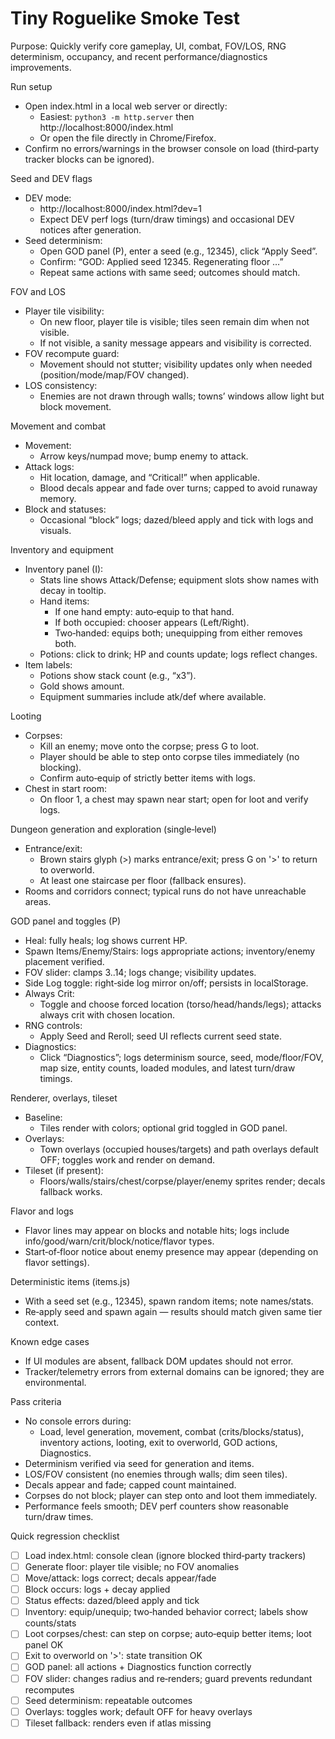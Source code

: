 # Tiny Roguelike Smoke Test

Purpose: Quickly verify core gameplay, UI, combat, FOV/LOS, RNG determinism, occupancy, and recent performance/diagnostics improvements.

Run setup
- Open index.html in a local web server or directly:
  - Easiest: `python3 -m http.server` then http://localhost:8000/index.html
  - Or open the file directly in Chrome/Firefox.
- Confirm no errors/warnings in the browser console on load (third‑party tracker blocks can be ignored).

Seed and DEV flags
- DEV mode:
  - http://localhost:8000/index.html?dev=1
  - Expect DEV perf logs (turn/draw timings) and occasional DEV notices after generation.
- Seed determinism:
  - Open GOD panel (P), enter a seed (e.g., 12345), click “Apply Seed”.
  - Confirm: “GOD: Applied seed 12345. Regenerating floor …”
  - Repeat same actions with same seed; outcomes should match.

FOV and LOS
- Player tile visibility:
  - On new floor, player tile is visible; tiles seen remain dim when not visible.
  - If not visible, a sanity message appears and visibility is corrected.
- FOV recompute guard:
  - Movement should not stutter; visibility updates only when needed (position/mode/map/FOV changed).
- LOS consistency:
  - Enemies are not drawn through walls; towns’ windows allow light but block movement.

Movement and combat
- Movement:
  - Arrow keys/numpad move; bump enemy to attack.
- Attack logs:
  - Hit location, damage, and “Critical!” when applicable.
  - Blood decals appear and fade over turns; capped to avoid runaway memory.
- Block and statuses:
  - Occasional “block” logs; dazed/bleed apply and tick with logs and visuals.

Inventory and equipment
- Inventory panel (I):
  - Stats line shows Attack/Defense; equipment slots show names with decay in tooltip.
  - Hand items:
    - If one hand empty: auto‑equip to that hand.
    - If both occupied: chooser appears (Left/Right).
    - Two‑handed: equips both; unequipping from either removes both.
  - Potions: click to drink; HP and counts update; logs reflect changes.
- Item labels:
  - Potions show stack count (e.g., “x3”).
  - Gold shows amount.
  - Equipment summaries include atk/def where available.

Looting
- Corpses:
  - Kill an enemy; move onto the corpse; press G to loot.
  - Player should be able to step onto corpse tiles immediately (no blocking).
  - Confirm auto‑equip of strictly better items with logs.
- Chest in start room:
  - On floor 1, a chest may spawn near start; open for loot and verify logs.

Dungeon generation and exploration (single‑level)
- Entrance/exit:
  - Brown stairs glyph (>) marks entrance/exit; press G on '>' to return to overworld.
  - At least one staircase per floor (fallback ensures).
- Rooms and corridors connect; typical runs do not have unreachable areas.

GOD panel and toggles (P)
- Heal: fully heals; log shows current HP.
- Spawn Items/Enemy/Stairs: logs appropriate actions; inventory/enemy placement verified.
- FOV slider: clamps 3..14; logs change; visibility updates.
- Side Log toggle: right‑side log mirror on/off; persists in localStorage.
- Always Crit:
  - Toggle and choose forced location (torso/head/hands/legs); attacks always crit with chosen location.
- RNG controls:
  - Apply Seed and Reroll; seed UI reflects current seed state.
- Diagnostics:
  - Click “Diagnostics”; logs determinism source, seed, mode/floor/FOV, map size, entity counts, loaded modules, and latest turn/draw timings.

Renderer, overlays, tileset
- Baseline:
  - Tiles render with colors; optional grid toggled in GOD panel.
- Overlays:
  - Town overlays (occupied houses/targets) and path overlays default OFF; toggles work and render on demand.
- Tileset (if present):
  - Floors/walls/stairs/chest/corpse/player/enemy sprites render; decals fallback works.

Flavor and logs
- Flavor lines may appear on blocks and notable hits; logs include info/good/warn/crit/block/notice/flavor types.
- Start‑of‑floor notice about enemy presence may appear (depending on flavor settings).

Deterministic items (items.js)
- With a seed set (e.g., 12345), spawn random items; note names/stats.
- Re‑apply seed and spawn again — results should match given same tier context.

Known edge cases
- If UI modules are absent, fallback DOM updates should not error.
- Tracker/telemetry errors from external domains can be ignored; they are environmental.

Pass criteria
- No console errors during:
  - Load, level generation, movement, combat (crits/blocks/status), inventory actions, looting, exit to overworld, GOD actions, Diagnostics.
- Determinism verified via seed for generation and items.
- LOS/FOV consistent (no enemies through walls; dim seen tiles).
- Decals appear and fade; capped count maintained.
- Corpses do not block; player can step onto and loot them immediately.
- Performance feels smooth; DEV perf counters show reasonable turn/draw times.

Quick regression checklist
- [ ] Load index.html: console clean (ignore blocked third‑party trackers)
- [ ] Generate floor: player tile visible; no FOV anomalies
- [ ] Move/attack: logs correct; decals appear/fade
- [ ] Block occurs: logs + decay applied
- [ ] Status effects: dazed/bleed apply and tick
- [ ] Inventory: equip/unequip; two‑handed behavior correct; labels show counts/stats
- [ ] Loot corpses/chest: can step on corpse; auto‑equip better items; loot panel OK
- [ ] Exit to overworld on '>': state transition OK
- [ ] GOD panel: all actions + Diagnostics function correctly
- [ ] FOV slider: changes radius and re‑renders; guard prevents redundant recomputes
- [ ] Seed determinism: repeatable outcomes
- [ ] Overlays: toggles work; default OFF for heavy overlays
- [ ] Tileset fallback: renders even if atlas missing